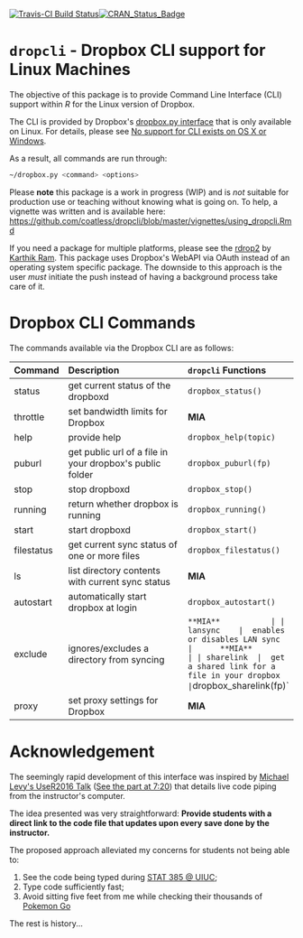 
<!-- README.md is generated from README.Rmd. Please edit that file -->
[![Travis-CI Build Status](https://travis-ci.org/coatless/dropcli.svg?branch=master)](https://travis-ci.org/coatless/dropcli)[![CRAN\_Status\_Badge](http://www.r-pkg.org/badges/version/dropcli)](https://cran.r-project.org/package=dropcli)

`dropcli` - Dropbox CLI support for Linux Machines
==================================================

The objective of this package is to provide Command Line Interface (CLI) support within *R* for the Linux version of Dropbox.

The CLI is provided by Dropbox's [dropbox.py interface](https://www.dropbox.com/en/help/9192) that is only available on Linux. For details, please see [No support for CLI exists on OS X or Windows](http://superuser.com/questions/678925/using-dropbox-from-the-command-line-on-osx).

As a result, all commands are run through:

``` bash
~/dropbox.py <command> <options>
```

Please **note** this package is a work in progress (WIP) and is *not* suitable for production use or teaching without knowing what is going on. To help, a vignette was written and is available here: <https://github.com/coatless/dropcli/blob/master/vignettes/using_dropcli.Rmd>

If you need a package for multiple platforms, please see the [rdrop2](https://github.com/karthik/rdrop2) by [Karthik Ram](https://github.com/karthik/). This package uses Dropbox's WebAPI via OAuth instead of an operating system specific package. The downside to this approach is the user *must* initiate the push instead of having a background process take care of it.

Dropbox CLI Commands
====================

The commands available via the Dropbox CLI are as follows:

<table>
<colgroup>
<col width="12%" />
<col width="62%" />
<col width="24%" />
</colgroup>
<thead>
<tr class="header">
<th align="left">Command</th>
<th align="left">Description</th>
<th align="left"><code>dropcli</code> Functions</th>
</tr>
</thead>
<tbody>
<tr class="odd">
<td align="left">status</td>
<td align="left">get current status of the dropboxd</td>
<td align="left"><code>dropbox_status()</code></td>
</tr>
<tr class="even">
<td align="left">throttle</td>
<td align="left">set bandwidth limits for Dropbox</td>
<td align="left"><strong>MIA</strong></td>
</tr>
<tr class="odd">
<td align="left">help</td>
<td align="left">provide help</td>
<td align="left"><code>dropbox_help(topic)</code></td>
</tr>
<tr class="even">
<td align="left">puburl</td>
<td align="left">get public url of a file in your dropbox's public folder</td>
<td align="left"><code>dropbox_puburl(fp)</code></td>
</tr>
<tr class="odd">
<td align="left">stop</td>
<td align="left">stop dropboxd</td>
<td align="left"><code>dropbox_stop()</code></td>
</tr>
<tr class="even">
<td align="left">running</td>
<td align="left">return whether dropbox is running</td>
<td align="left"><code>dropbox_running()</code></td>
</tr>
<tr class="odd">
<td align="left">start</td>
<td align="left">start dropboxd</td>
<td align="left"><code>dropbox_start()</code></td>
</tr>
<tr class="even">
<td align="left">filestatus</td>
<td align="left">get current sync status of one or more files</td>
<td align="left"><code>dropbox_filestatus()</code></td>
</tr>
<tr class="odd">
<td align="left">ls</td>
<td align="left">list directory contents with current sync status</td>
<td align="left"><strong>MIA</strong></td>
</tr>
<tr class="even">
<td align="left">autostart</td>
<td align="left">automatically start dropbox at login</td>
<td align="left"><code>dropbox_autostart()</code></td>
</tr>
<tr class="odd">
<td align="left">exclude</td>
<td align="left">ignores/excludes a directory from syncing</td>
<td align="left"><code>**MIA**           | | lansync    |  enables or disables LAN sync                                |      **MIA**           | | sharelink  |  get a shared link for a file in your dropbox                |</code>dropbox_sharelink(fp)`</td>
</tr>
<tr class="even">
<td align="left">proxy</td>
<td align="left">set proxy settings for Dropbox</td>
<td align="left"><strong>MIA</strong></td>
</tr>
</tbody>
</table>

Acknowledgement
===============

The seemingly rapid development of this interface was inspired by [Michael Levy's UseR2016 Talk](http://michaellevy.name/blog/useR-talk-on-teaching-R/) ([See the part at 7:20](https://channel9.msdn.com/Events/useR-international-R-User-conference/useR2016/Teaching-R-to-200-people-in-a-week#time=07m20s)) that details live code piping from the instructor's computer.

The idea presented was very straightforward: **Provide students with a direct link to the code file that updates upon every save done by the instructor.**

The proposed approach alleviated my concerns for students not being able to:

1.  See the code being typed during [STAT 385 @ UIUC](http://stat385.thecoatlessprofessor.com/);
2.  Type code sufficiently fast;
3.  Avoid sitting five feet from me while checking their thousands of [Pokemon Go](http://www.pokemon.com/us/pokemon-video-games/pokemon-go/)

The rest is history...
